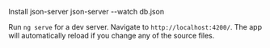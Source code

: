 Install json-server
json-server --watch db.json

Run `ng serve` for a dev server. Navigate to `http://localhost:4200/`. The app will automatically reload if you change any of the source files.